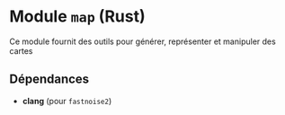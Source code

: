 # Module `map` (Rust)

Ce module fournit des outils pour générer, représenter et manipuler des cartes

## Dépendances

* **clang** (pour `fastnoise2`)